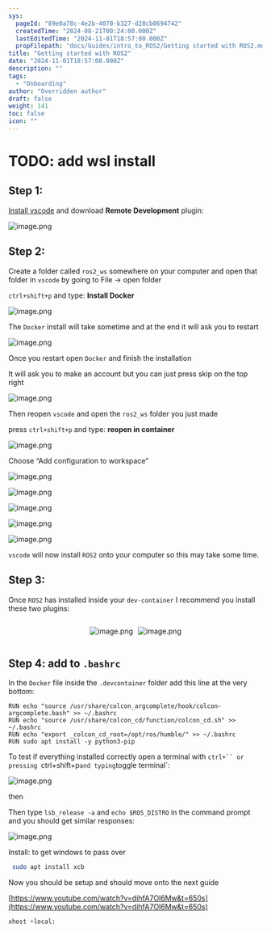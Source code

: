 ```yaml
---
sys:
  pageId: "89e0a78c-4e2b-4070-b327-d28cb0694742"
  createdTime: "2024-08-21T00:24:00.000Z"
  lastEditedTime: "2024-11-01T18:57:00.000Z"
  propFilepath: "docs/Guides/intro_to_ROS2/Getting started with ROS2.md"
title: "Getting started with ROS2"
date: "2024-11-01T18:57:00.000Z"
description: ""
tags:
  - "Onboarding"
author: "Overridden author"
draft: false
weight: 141
toc: false
icon: ""
---
```


# TODO: add wsl install

## Step 1:

[Install vscode](https://code.visualstudio.com/download) and download **Remote Development** plugin:

![image.png](https://prod-files-secure.s3.us-west-2.amazonaws.com/d518164a-d88e-44d1-a4ee-3adb3bd8bce0/efb52993-1881-4a40-b95e-6f020334f022/image.png?X-Amz-Algorithm=AWS4-HMAC-SHA256&X-Amz-Content-Sha256=UNSIGNED-PAYLOAD&X-Amz-Credential=ASIAZI2LB466RID7LVN7%2F20250208%2Fus-west-2%2Fs3%2Faws4_request&X-Amz-Date=20250208T110120Z&X-Amz-Expires=3600&X-Amz-Security-Token=IQoJb3JpZ2luX2VjEHAaCXVzLXdlc3QtMiJHMEUCIF1KRMtf6GMaMnOhbCxzoFZD6iDLei8XZgJFFu2j%2BqMcAiEA0lXQDyAty27S47hjKUKCYYEx5jcSQ2uZFQpPsYM0mLcqiAQIif%2F%2F%2F%2F%2F%2F%2F%2F%2F%2FARAAGgw2Mzc0MjMxODM4MDUiDJPR5wBKLmmlmSBnHSrcAxMnvePgypbhdhinfeT3dlgFolp5ZXFcERAj5Vk1hZ7zJEXxHbyqCNcvtU%2FzQrZQg6596pA6wZjtd034T7aVscdGkEUgRJI0dSDzBnOCt8z%2F8UeIHNdj1zDg0%2FQCxDTpBo%2BXgWQohaADJpbQLmACqRJaRBXQuyBE8Pj36XzAylRgsYY2qF9UpNYSLt8OAnXGqugB2AtCDQ%2Bt%2F5CV7C9vaxpeKC37d3xkw%2BWAlfEEZz1iBVDtJ84aXA7CutqDj66sTrK2hGC6hGMGB5NoMz%2FQR6%2F0YFr1vnXxjUzAWEScMuDOFv0zeHQjKjhaoPlxwmhqfdgemqd%2Bbp5k1E%2Bu%2BrQiVqFWf4K6o9Nx%2F0%2BYuZQT0sc%2FS%2BxWx312BwR3ePrbMhuY00gv%2F89OiooqLkGiTYO8rtg5sICfz3%2B5VZhfBTSFUuPpKnbDvKYslEYIyyJzffl3dXsGr5x3zOdLu0n12MTNYrH13qv9AQGWdY4hZSU5hn8rCRSWPefqY1fncsmD6SmvF%2BpoDAjdCZEMg%2B6jtIsCUSAEcvCG4CkEKYoRi2%2FuoFNIfdGJCiDTtGJ7VPolQQWGBqCY6mX%2B1ZzYYMTOC3Sjdh8MNiy38vDYaES6OC2DLABbPUXilYdFvBXjWsguMKiQnL0GOqUBfBhcWLQxjmOlSOvWkNevr82TUykpvnAYbddSfRH30r2olEsXUwDnJzrG1XqBmb9I6WDDb%2Bh0sJ2tNQ9jjpp9Fux8%2FNdH4N8C7CKe2BekKLkUj1Wf299wWb%2B45pIooXTEQKfILUtYO7tQn2XTnKgJl3mVpTlvIjXF%2BPe2wgCavp7kAreMvgQBvhHr2zUKdObxR8scbDrGuhKHN8FDqRmD%2Fb7iRj9U&X-Amz-Signature=54c9b28739a054f028ea861fa5e34e2600b3324858e35c9d1927d3f74ddc4670&X-Amz-SignedHeaders=host&x-id=GetObject)

## Step 2:

Create a folder called `ros2_ws` somewhere on your computer and open that folder in `vscode` by going to File → open folder 

`ctrl+shift+p` and type: **Install Docker**

![image.png](https://prod-files-secure.s3.us-west-2.amazonaws.com/d518164a-d88e-44d1-a4ee-3adb3bd8bce0/2269dc0e-1cd5-47ff-bceb-c04ad9b2eab0/image.png?X-Amz-Algorithm=AWS4-HMAC-SHA256&X-Amz-Content-Sha256=UNSIGNED-PAYLOAD&X-Amz-Credential=ASIAZI2LB466RID7LVN7%2F20250208%2Fus-west-2%2Fs3%2Faws4_request&X-Amz-Date=20250208T110120Z&X-Amz-Expires=3600&X-Amz-Security-Token=IQoJb3JpZ2luX2VjEHAaCXVzLXdlc3QtMiJHMEUCIF1KRMtf6GMaMnOhbCxzoFZD6iDLei8XZgJFFu2j%2BqMcAiEA0lXQDyAty27S47hjKUKCYYEx5jcSQ2uZFQpPsYM0mLcqiAQIif%2F%2F%2F%2F%2F%2F%2F%2F%2F%2FARAAGgw2Mzc0MjMxODM4MDUiDJPR5wBKLmmlmSBnHSrcAxMnvePgypbhdhinfeT3dlgFolp5ZXFcERAj5Vk1hZ7zJEXxHbyqCNcvtU%2FzQrZQg6596pA6wZjtd034T7aVscdGkEUgRJI0dSDzBnOCt8z%2F8UeIHNdj1zDg0%2FQCxDTpBo%2BXgWQohaADJpbQLmACqRJaRBXQuyBE8Pj36XzAylRgsYY2qF9UpNYSLt8OAnXGqugB2AtCDQ%2Bt%2F5CV7C9vaxpeKC37d3xkw%2BWAlfEEZz1iBVDtJ84aXA7CutqDj66sTrK2hGC6hGMGB5NoMz%2FQR6%2F0YFr1vnXxjUzAWEScMuDOFv0zeHQjKjhaoPlxwmhqfdgemqd%2Bbp5k1E%2Bu%2BrQiVqFWf4K6o9Nx%2F0%2BYuZQT0sc%2FS%2BxWx312BwR3ePrbMhuY00gv%2F89OiooqLkGiTYO8rtg5sICfz3%2B5VZhfBTSFUuPpKnbDvKYslEYIyyJzffl3dXsGr5x3zOdLu0n12MTNYrH13qv9AQGWdY4hZSU5hn8rCRSWPefqY1fncsmD6SmvF%2BpoDAjdCZEMg%2B6jtIsCUSAEcvCG4CkEKYoRi2%2FuoFNIfdGJCiDTtGJ7VPolQQWGBqCY6mX%2B1ZzYYMTOC3Sjdh8MNiy38vDYaES6OC2DLABbPUXilYdFvBXjWsguMKiQnL0GOqUBfBhcWLQxjmOlSOvWkNevr82TUykpvnAYbddSfRH30r2olEsXUwDnJzrG1XqBmb9I6WDDb%2Bh0sJ2tNQ9jjpp9Fux8%2FNdH4N8C7CKe2BekKLkUj1Wf299wWb%2B45pIooXTEQKfILUtYO7tQn2XTnKgJl3mVpTlvIjXF%2BPe2wgCavp7kAreMvgQBvhHr2zUKdObxR8scbDrGuhKHN8FDqRmD%2Fb7iRj9U&X-Amz-Signature=4e062bc64de892093be43b7ffd41473f61cd796012554b57b892989e71d14234&X-Amz-SignedHeaders=host&x-id=GetObject)

The `Docker` install will take sometime and at the end it will ask you to restart

![image.png](https://prod-files-secure.s3.us-west-2.amazonaws.com/d518164a-d88e-44d1-a4ee-3adb3bd8bce0/ed233f78-be33-4b1f-b89c-9c346c0e961e/image.png?X-Amz-Algorithm=AWS4-HMAC-SHA256&X-Amz-Content-Sha256=UNSIGNED-PAYLOAD&X-Amz-Credential=ASIAZI2LB466RID7LVN7%2F20250208%2Fus-west-2%2Fs3%2Faws4_request&X-Amz-Date=20250208T110120Z&X-Amz-Expires=3600&X-Amz-Security-Token=IQoJb3JpZ2luX2VjEHAaCXVzLXdlc3QtMiJHMEUCIF1KRMtf6GMaMnOhbCxzoFZD6iDLei8XZgJFFu2j%2BqMcAiEA0lXQDyAty27S47hjKUKCYYEx5jcSQ2uZFQpPsYM0mLcqiAQIif%2F%2F%2F%2F%2F%2F%2F%2F%2F%2FARAAGgw2Mzc0MjMxODM4MDUiDJPR5wBKLmmlmSBnHSrcAxMnvePgypbhdhinfeT3dlgFolp5ZXFcERAj5Vk1hZ7zJEXxHbyqCNcvtU%2FzQrZQg6596pA6wZjtd034T7aVscdGkEUgRJI0dSDzBnOCt8z%2F8UeIHNdj1zDg0%2FQCxDTpBo%2BXgWQohaADJpbQLmACqRJaRBXQuyBE8Pj36XzAylRgsYY2qF9UpNYSLt8OAnXGqugB2AtCDQ%2Bt%2F5CV7C9vaxpeKC37d3xkw%2BWAlfEEZz1iBVDtJ84aXA7CutqDj66sTrK2hGC6hGMGB5NoMz%2FQR6%2F0YFr1vnXxjUzAWEScMuDOFv0zeHQjKjhaoPlxwmhqfdgemqd%2Bbp5k1E%2Bu%2BrQiVqFWf4K6o9Nx%2F0%2BYuZQT0sc%2FS%2BxWx312BwR3ePrbMhuY00gv%2F89OiooqLkGiTYO8rtg5sICfz3%2B5VZhfBTSFUuPpKnbDvKYslEYIyyJzffl3dXsGr5x3zOdLu0n12MTNYrH13qv9AQGWdY4hZSU5hn8rCRSWPefqY1fncsmD6SmvF%2BpoDAjdCZEMg%2B6jtIsCUSAEcvCG4CkEKYoRi2%2FuoFNIfdGJCiDTtGJ7VPolQQWGBqCY6mX%2B1ZzYYMTOC3Sjdh8MNiy38vDYaES6OC2DLABbPUXilYdFvBXjWsguMKiQnL0GOqUBfBhcWLQxjmOlSOvWkNevr82TUykpvnAYbddSfRH30r2olEsXUwDnJzrG1XqBmb9I6WDDb%2Bh0sJ2tNQ9jjpp9Fux8%2FNdH4N8C7CKe2BekKLkUj1Wf299wWb%2B45pIooXTEQKfILUtYO7tQn2XTnKgJl3mVpTlvIjXF%2BPe2wgCavp7kAreMvgQBvhHr2zUKdObxR8scbDrGuhKHN8FDqRmD%2Fb7iRj9U&X-Amz-Signature=1a066487618df036766e4399fc20838b50a5cad4d50ea07b6287a707af1e935b&X-Amz-SignedHeaders=host&x-id=GetObject)

Once you restart open `Docker` and finish the installation

It will ask you to make an account but you can just press skip on the top right

![image.png](https://prod-files-secure.s3.us-west-2.amazonaws.com/d518164a-d88e-44d1-a4ee-3adb3bd8bce0/21010ad9-1659-4fd9-9f59-9932a09b2a3d/image.png?X-Amz-Algorithm=AWS4-HMAC-SHA256&X-Amz-Content-Sha256=UNSIGNED-PAYLOAD&X-Amz-Credential=ASIAZI2LB466RID7LVN7%2F20250208%2Fus-west-2%2Fs3%2Faws4_request&X-Amz-Date=20250208T110120Z&X-Amz-Expires=3600&X-Amz-Security-Token=IQoJb3JpZ2luX2VjEHAaCXVzLXdlc3QtMiJHMEUCIF1KRMtf6GMaMnOhbCxzoFZD6iDLei8XZgJFFu2j%2BqMcAiEA0lXQDyAty27S47hjKUKCYYEx5jcSQ2uZFQpPsYM0mLcqiAQIif%2F%2F%2F%2F%2F%2F%2F%2F%2F%2FARAAGgw2Mzc0MjMxODM4MDUiDJPR5wBKLmmlmSBnHSrcAxMnvePgypbhdhinfeT3dlgFolp5ZXFcERAj5Vk1hZ7zJEXxHbyqCNcvtU%2FzQrZQg6596pA6wZjtd034T7aVscdGkEUgRJI0dSDzBnOCt8z%2F8UeIHNdj1zDg0%2FQCxDTpBo%2BXgWQohaADJpbQLmACqRJaRBXQuyBE8Pj36XzAylRgsYY2qF9UpNYSLt8OAnXGqugB2AtCDQ%2Bt%2F5CV7C9vaxpeKC37d3xkw%2BWAlfEEZz1iBVDtJ84aXA7CutqDj66sTrK2hGC6hGMGB5NoMz%2FQR6%2F0YFr1vnXxjUzAWEScMuDOFv0zeHQjKjhaoPlxwmhqfdgemqd%2Bbp5k1E%2Bu%2BrQiVqFWf4K6o9Nx%2F0%2BYuZQT0sc%2FS%2BxWx312BwR3ePrbMhuY00gv%2F89OiooqLkGiTYO8rtg5sICfz3%2B5VZhfBTSFUuPpKnbDvKYslEYIyyJzffl3dXsGr5x3zOdLu0n12MTNYrH13qv9AQGWdY4hZSU5hn8rCRSWPefqY1fncsmD6SmvF%2BpoDAjdCZEMg%2B6jtIsCUSAEcvCG4CkEKYoRi2%2FuoFNIfdGJCiDTtGJ7VPolQQWGBqCY6mX%2B1ZzYYMTOC3Sjdh8MNiy38vDYaES6OC2DLABbPUXilYdFvBXjWsguMKiQnL0GOqUBfBhcWLQxjmOlSOvWkNevr82TUykpvnAYbddSfRH30r2olEsXUwDnJzrG1XqBmb9I6WDDb%2Bh0sJ2tNQ9jjpp9Fux8%2FNdH4N8C7CKe2BekKLkUj1Wf299wWb%2B45pIooXTEQKfILUtYO7tQn2XTnKgJl3mVpTlvIjXF%2BPe2wgCavp7kAreMvgQBvhHr2zUKdObxR8scbDrGuhKHN8FDqRmD%2Fb7iRj9U&X-Amz-Signature=446767db381348f80a6c5ef7243ff6a55b19d13bab9493cca558c0260c0cb58d&X-Amz-SignedHeaders=host&x-id=GetObject)

Then reopen `vscode` and open the `ros2_ws` folder you just made

press `ctrl+shift+p` and type: **reopen in container**

![image.png](https://prod-files-secure.s3.us-west-2.amazonaws.com/d518164a-d88e-44d1-a4ee-3adb3bd8bce0/4e93b8c2-41ad-488c-8095-c74205196118/image.png?X-Amz-Algorithm=AWS4-HMAC-SHA256&X-Amz-Content-Sha256=UNSIGNED-PAYLOAD&X-Amz-Credential=ASIAZI2LB466RID7LVN7%2F20250208%2Fus-west-2%2Fs3%2Faws4_request&X-Amz-Date=20250208T110120Z&X-Amz-Expires=3600&X-Amz-Security-Token=IQoJb3JpZ2luX2VjEHAaCXVzLXdlc3QtMiJHMEUCIF1KRMtf6GMaMnOhbCxzoFZD6iDLei8XZgJFFu2j%2BqMcAiEA0lXQDyAty27S47hjKUKCYYEx5jcSQ2uZFQpPsYM0mLcqiAQIif%2F%2F%2F%2F%2F%2F%2F%2F%2F%2FARAAGgw2Mzc0MjMxODM4MDUiDJPR5wBKLmmlmSBnHSrcAxMnvePgypbhdhinfeT3dlgFolp5ZXFcERAj5Vk1hZ7zJEXxHbyqCNcvtU%2FzQrZQg6596pA6wZjtd034T7aVscdGkEUgRJI0dSDzBnOCt8z%2F8UeIHNdj1zDg0%2FQCxDTpBo%2BXgWQohaADJpbQLmACqRJaRBXQuyBE8Pj36XzAylRgsYY2qF9UpNYSLt8OAnXGqugB2AtCDQ%2Bt%2F5CV7C9vaxpeKC37d3xkw%2BWAlfEEZz1iBVDtJ84aXA7CutqDj66sTrK2hGC6hGMGB5NoMz%2FQR6%2F0YFr1vnXxjUzAWEScMuDOFv0zeHQjKjhaoPlxwmhqfdgemqd%2Bbp5k1E%2Bu%2BrQiVqFWf4K6o9Nx%2F0%2BYuZQT0sc%2FS%2BxWx312BwR3ePrbMhuY00gv%2F89OiooqLkGiTYO8rtg5sICfz3%2B5VZhfBTSFUuPpKnbDvKYslEYIyyJzffl3dXsGr5x3zOdLu0n12MTNYrH13qv9AQGWdY4hZSU5hn8rCRSWPefqY1fncsmD6SmvF%2BpoDAjdCZEMg%2B6jtIsCUSAEcvCG4CkEKYoRi2%2FuoFNIfdGJCiDTtGJ7VPolQQWGBqCY6mX%2B1ZzYYMTOC3Sjdh8MNiy38vDYaES6OC2DLABbPUXilYdFvBXjWsguMKiQnL0GOqUBfBhcWLQxjmOlSOvWkNevr82TUykpvnAYbddSfRH30r2olEsXUwDnJzrG1XqBmb9I6WDDb%2Bh0sJ2tNQ9jjpp9Fux8%2FNdH4N8C7CKe2BekKLkUj1Wf299wWb%2B45pIooXTEQKfILUtYO7tQn2XTnKgJl3mVpTlvIjXF%2BPe2wgCavp7kAreMvgQBvhHr2zUKdObxR8scbDrGuhKHN8FDqRmD%2Fb7iRj9U&X-Amz-Signature=7c72327e7640064828fd855bb217395dfd90deba39865ee6da224747cde5353b&X-Amz-SignedHeaders=host&x-id=GetObject)

Choose “Add configuration to workspace”

![image.png](https://prod-files-secure.s3.us-west-2.amazonaws.com/d518164a-d88e-44d1-a4ee-3adb3bd8bce0/9560b282-5060-4989-ba37-97e7b2c22476/image.png?X-Amz-Algorithm=AWS4-HMAC-SHA256&X-Amz-Content-Sha256=UNSIGNED-PAYLOAD&X-Amz-Credential=ASIAZI2LB466RID7LVN7%2F20250208%2Fus-west-2%2Fs3%2Faws4_request&X-Amz-Date=20250208T110120Z&X-Amz-Expires=3600&X-Amz-Security-Token=IQoJb3JpZ2luX2VjEHAaCXVzLXdlc3QtMiJHMEUCIF1KRMtf6GMaMnOhbCxzoFZD6iDLei8XZgJFFu2j%2BqMcAiEA0lXQDyAty27S47hjKUKCYYEx5jcSQ2uZFQpPsYM0mLcqiAQIif%2F%2F%2F%2F%2F%2F%2F%2F%2F%2FARAAGgw2Mzc0MjMxODM4MDUiDJPR5wBKLmmlmSBnHSrcAxMnvePgypbhdhinfeT3dlgFolp5ZXFcERAj5Vk1hZ7zJEXxHbyqCNcvtU%2FzQrZQg6596pA6wZjtd034T7aVscdGkEUgRJI0dSDzBnOCt8z%2F8UeIHNdj1zDg0%2FQCxDTpBo%2BXgWQohaADJpbQLmACqRJaRBXQuyBE8Pj36XzAylRgsYY2qF9UpNYSLt8OAnXGqugB2AtCDQ%2Bt%2F5CV7C9vaxpeKC37d3xkw%2BWAlfEEZz1iBVDtJ84aXA7CutqDj66sTrK2hGC6hGMGB5NoMz%2FQR6%2F0YFr1vnXxjUzAWEScMuDOFv0zeHQjKjhaoPlxwmhqfdgemqd%2Bbp5k1E%2Bu%2BrQiVqFWf4K6o9Nx%2F0%2BYuZQT0sc%2FS%2BxWx312BwR3ePrbMhuY00gv%2F89OiooqLkGiTYO8rtg5sICfz3%2B5VZhfBTSFUuPpKnbDvKYslEYIyyJzffl3dXsGr5x3zOdLu0n12MTNYrH13qv9AQGWdY4hZSU5hn8rCRSWPefqY1fncsmD6SmvF%2BpoDAjdCZEMg%2B6jtIsCUSAEcvCG4CkEKYoRi2%2FuoFNIfdGJCiDTtGJ7VPolQQWGBqCY6mX%2B1ZzYYMTOC3Sjdh8MNiy38vDYaES6OC2DLABbPUXilYdFvBXjWsguMKiQnL0GOqUBfBhcWLQxjmOlSOvWkNevr82TUykpvnAYbddSfRH30r2olEsXUwDnJzrG1XqBmb9I6WDDb%2Bh0sJ2tNQ9jjpp9Fux8%2FNdH4N8C7CKe2BekKLkUj1Wf299wWb%2B45pIooXTEQKfILUtYO7tQn2XTnKgJl3mVpTlvIjXF%2BPe2wgCavp7kAreMvgQBvhHr2zUKdObxR8scbDrGuhKHN8FDqRmD%2Fb7iRj9U&X-Amz-Signature=2e8008eddc8e404cb13bcae9d1a2a77c0ff11494f359a315c8f40b87e35909fa&X-Amz-SignedHeaders=host&x-id=GetObject)

![image.png](https://prod-files-secure.s3.us-west-2.amazonaws.com/d518164a-d88e-44d1-a4ee-3adb3bd8bce0/2ee63f81-886b-48e8-a553-dc6e5eac99e4/image.png?X-Amz-Algorithm=AWS4-HMAC-SHA256&X-Amz-Content-Sha256=UNSIGNED-PAYLOAD&X-Amz-Credential=ASIAZI2LB466RID7LVN7%2F20250208%2Fus-west-2%2Fs3%2Faws4_request&X-Amz-Date=20250208T110120Z&X-Amz-Expires=3600&X-Amz-Security-Token=IQoJb3JpZ2luX2VjEHAaCXVzLXdlc3QtMiJHMEUCIF1KRMtf6GMaMnOhbCxzoFZD6iDLei8XZgJFFu2j%2BqMcAiEA0lXQDyAty27S47hjKUKCYYEx5jcSQ2uZFQpPsYM0mLcqiAQIif%2F%2F%2F%2F%2F%2F%2F%2F%2F%2FARAAGgw2Mzc0MjMxODM4MDUiDJPR5wBKLmmlmSBnHSrcAxMnvePgypbhdhinfeT3dlgFolp5ZXFcERAj5Vk1hZ7zJEXxHbyqCNcvtU%2FzQrZQg6596pA6wZjtd034T7aVscdGkEUgRJI0dSDzBnOCt8z%2F8UeIHNdj1zDg0%2FQCxDTpBo%2BXgWQohaADJpbQLmACqRJaRBXQuyBE8Pj36XzAylRgsYY2qF9UpNYSLt8OAnXGqugB2AtCDQ%2Bt%2F5CV7C9vaxpeKC37d3xkw%2BWAlfEEZz1iBVDtJ84aXA7CutqDj66sTrK2hGC6hGMGB5NoMz%2FQR6%2F0YFr1vnXxjUzAWEScMuDOFv0zeHQjKjhaoPlxwmhqfdgemqd%2Bbp5k1E%2Bu%2BrQiVqFWf4K6o9Nx%2F0%2BYuZQT0sc%2FS%2BxWx312BwR3ePrbMhuY00gv%2F89OiooqLkGiTYO8rtg5sICfz3%2B5VZhfBTSFUuPpKnbDvKYslEYIyyJzffl3dXsGr5x3zOdLu0n12MTNYrH13qv9AQGWdY4hZSU5hn8rCRSWPefqY1fncsmD6SmvF%2BpoDAjdCZEMg%2B6jtIsCUSAEcvCG4CkEKYoRi2%2FuoFNIfdGJCiDTtGJ7VPolQQWGBqCY6mX%2B1ZzYYMTOC3Sjdh8MNiy38vDYaES6OC2DLABbPUXilYdFvBXjWsguMKiQnL0GOqUBfBhcWLQxjmOlSOvWkNevr82TUykpvnAYbddSfRH30r2olEsXUwDnJzrG1XqBmb9I6WDDb%2Bh0sJ2tNQ9jjpp9Fux8%2FNdH4N8C7CKe2BekKLkUj1Wf299wWb%2B45pIooXTEQKfILUtYO7tQn2XTnKgJl3mVpTlvIjXF%2BPe2wgCavp7kAreMvgQBvhHr2zUKdObxR8scbDrGuhKHN8FDqRmD%2Fb7iRj9U&X-Amz-Signature=db36db0d97c78cbebee80c9fd4d5627dcba6d937ecd96363c75efd5d022604f7&X-Amz-SignedHeaders=host&x-id=GetObject)

![image.png](https://prod-files-secure.s3.us-west-2.amazonaws.com/d518164a-d88e-44d1-a4ee-3adb3bd8bce0/ae1580b2-b048-407e-aed9-b584224a7a04/image.png?X-Amz-Algorithm=AWS4-HMAC-SHA256&X-Amz-Content-Sha256=UNSIGNED-PAYLOAD&X-Amz-Credential=ASIAZI2LB466RID7LVN7%2F20250208%2Fus-west-2%2Fs3%2Faws4_request&X-Amz-Date=20250208T110120Z&X-Amz-Expires=3600&X-Amz-Security-Token=IQoJb3JpZ2luX2VjEHAaCXVzLXdlc3QtMiJHMEUCIF1KRMtf6GMaMnOhbCxzoFZD6iDLei8XZgJFFu2j%2BqMcAiEA0lXQDyAty27S47hjKUKCYYEx5jcSQ2uZFQpPsYM0mLcqiAQIif%2F%2F%2F%2F%2F%2F%2F%2F%2F%2FARAAGgw2Mzc0MjMxODM4MDUiDJPR5wBKLmmlmSBnHSrcAxMnvePgypbhdhinfeT3dlgFolp5ZXFcERAj5Vk1hZ7zJEXxHbyqCNcvtU%2FzQrZQg6596pA6wZjtd034T7aVscdGkEUgRJI0dSDzBnOCt8z%2F8UeIHNdj1zDg0%2FQCxDTpBo%2BXgWQohaADJpbQLmACqRJaRBXQuyBE8Pj36XzAylRgsYY2qF9UpNYSLt8OAnXGqugB2AtCDQ%2Bt%2F5CV7C9vaxpeKC37d3xkw%2BWAlfEEZz1iBVDtJ84aXA7CutqDj66sTrK2hGC6hGMGB5NoMz%2FQR6%2F0YFr1vnXxjUzAWEScMuDOFv0zeHQjKjhaoPlxwmhqfdgemqd%2Bbp5k1E%2Bu%2BrQiVqFWf4K6o9Nx%2F0%2BYuZQT0sc%2FS%2BxWx312BwR3ePrbMhuY00gv%2F89OiooqLkGiTYO8rtg5sICfz3%2B5VZhfBTSFUuPpKnbDvKYslEYIyyJzffl3dXsGr5x3zOdLu0n12MTNYrH13qv9AQGWdY4hZSU5hn8rCRSWPefqY1fncsmD6SmvF%2BpoDAjdCZEMg%2B6jtIsCUSAEcvCG4CkEKYoRi2%2FuoFNIfdGJCiDTtGJ7VPolQQWGBqCY6mX%2B1ZzYYMTOC3Sjdh8MNiy38vDYaES6OC2DLABbPUXilYdFvBXjWsguMKiQnL0GOqUBfBhcWLQxjmOlSOvWkNevr82TUykpvnAYbddSfRH30r2olEsXUwDnJzrG1XqBmb9I6WDDb%2Bh0sJ2tNQ9jjpp9Fux8%2FNdH4N8C7CKe2BekKLkUj1Wf299wWb%2B45pIooXTEQKfILUtYO7tQn2XTnKgJl3mVpTlvIjXF%2BPe2wgCavp7kAreMvgQBvhHr2zUKdObxR8scbDrGuhKHN8FDqRmD%2Fb7iRj9U&X-Amz-Signature=4649a779ac46bb21c077f97607eb88f765c8eda332c1dd7e12b1ca1a0cc09724&X-Amz-SignedHeaders=host&x-id=GetObject)

![image.png](https://prod-files-secure.s3.us-west-2.amazonaws.com/d518164a-d88e-44d1-a4ee-3adb3bd8bce0/53255b28-f75e-430f-b9e3-c0ac8577e42b/image.png?X-Amz-Algorithm=AWS4-HMAC-SHA256&X-Amz-Content-Sha256=UNSIGNED-PAYLOAD&X-Amz-Credential=ASIAZI2LB466RID7LVN7%2F20250208%2Fus-west-2%2Fs3%2Faws4_request&X-Amz-Date=20250208T110120Z&X-Amz-Expires=3600&X-Amz-Security-Token=IQoJb3JpZ2luX2VjEHAaCXVzLXdlc3QtMiJHMEUCIF1KRMtf6GMaMnOhbCxzoFZD6iDLei8XZgJFFu2j%2BqMcAiEA0lXQDyAty27S47hjKUKCYYEx5jcSQ2uZFQpPsYM0mLcqiAQIif%2F%2F%2F%2F%2F%2F%2F%2F%2F%2FARAAGgw2Mzc0MjMxODM4MDUiDJPR5wBKLmmlmSBnHSrcAxMnvePgypbhdhinfeT3dlgFolp5ZXFcERAj5Vk1hZ7zJEXxHbyqCNcvtU%2FzQrZQg6596pA6wZjtd034T7aVscdGkEUgRJI0dSDzBnOCt8z%2F8UeIHNdj1zDg0%2FQCxDTpBo%2BXgWQohaADJpbQLmACqRJaRBXQuyBE8Pj36XzAylRgsYY2qF9UpNYSLt8OAnXGqugB2AtCDQ%2Bt%2F5CV7C9vaxpeKC37d3xkw%2BWAlfEEZz1iBVDtJ84aXA7CutqDj66sTrK2hGC6hGMGB5NoMz%2FQR6%2F0YFr1vnXxjUzAWEScMuDOFv0zeHQjKjhaoPlxwmhqfdgemqd%2Bbp5k1E%2Bu%2BrQiVqFWf4K6o9Nx%2F0%2BYuZQT0sc%2FS%2BxWx312BwR3ePrbMhuY00gv%2F89OiooqLkGiTYO8rtg5sICfz3%2B5VZhfBTSFUuPpKnbDvKYslEYIyyJzffl3dXsGr5x3zOdLu0n12MTNYrH13qv9AQGWdY4hZSU5hn8rCRSWPefqY1fncsmD6SmvF%2BpoDAjdCZEMg%2B6jtIsCUSAEcvCG4CkEKYoRi2%2FuoFNIfdGJCiDTtGJ7VPolQQWGBqCY6mX%2B1ZzYYMTOC3Sjdh8MNiy38vDYaES6OC2DLABbPUXilYdFvBXjWsguMKiQnL0GOqUBfBhcWLQxjmOlSOvWkNevr82TUykpvnAYbddSfRH30r2olEsXUwDnJzrG1XqBmb9I6WDDb%2Bh0sJ2tNQ9jjpp9Fux8%2FNdH4N8C7CKe2BekKLkUj1Wf299wWb%2B45pIooXTEQKfILUtYO7tQn2XTnKgJl3mVpTlvIjXF%2BPe2wgCavp7kAreMvgQBvhHr2zUKdObxR8scbDrGuhKHN8FDqRmD%2Fb7iRj9U&X-Amz-Signature=477f69943ccc363e8ac2d8a7e9d5fde8921d989bbb92606cc95120c826d88e9f&X-Amz-SignedHeaders=host&x-id=GetObject)

![image.png](https://prod-files-secure.s3.us-west-2.amazonaws.com/d518164a-d88e-44d1-a4ee-3adb3bd8bce0/7c562767-5af9-4ffb-97d1-327bcdf4ee00/image.png?X-Amz-Algorithm=AWS4-HMAC-SHA256&X-Amz-Content-Sha256=UNSIGNED-PAYLOAD&X-Amz-Credential=ASIAZI2LB466RID7LVN7%2F20250208%2Fus-west-2%2Fs3%2Faws4_request&X-Amz-Date=20250208T110120Z&X-Amz-Expires=3600&X-Amz-Security-Token=IQoJb3JpZ2luX2VjEHAaCXVzLXdlc3QtMiJHMEUCIF1KRMtf6GMaMnOhbCxzoFZD6iDLei8XZgJFFu2j%2BqMcAiEA0lXQDyAty27S47hjKUKCYYEx5jcSQ2uZFQpPsYM0mLcqiAQIif%2F%2F%2F%2F%2F%2F%2F%2F%2F%2FARAAGgw2Mzc0MjMxODM4MDUiDJPR5wBKLmmlmSBnHSrcAxMnvePgypbhdhinfeT3dlgFolp5ZXFcERAj5Vk1hZ7zJEXxHbyqCNcvtU%2FzQrZQg6596pA6wZjtd034T7aVscdGkEUgRJI0dSDzBnOCt8z%2F8UeIHNdj1zDg0%2FQCxDTpBo%2BXgWQohaADJpbQLmACqRJaRBXQuyBE8Pj36XzAylRgsYY2qF9UpNYSLt8OAnXGqugB2AtCDQ%2Bt%2F5CV7C9vaxpeKC37d3xkw%2BWAlfEEZz1iBVDtJ84aXA7CutqDj66sTrK2hGC6hGMGB5NoMz%2FQR6%2F0YFr1vnXxjUzAWEScMuDOFv0zeHQjKjhaoPlxwmhqfdgemqd%2Bbp5k1E%2Bu%2BrQiVqFWf4K6o9Nx%2F0%2BYuZQT0sc%2FS%2BxWx312BwR3ePrbMhuY00gv%2F89OiooqLkGiTYO8rtg5sICfz3%2B5VZhfBTSFUuPpKnbDvKYslEYIyyJzffl3dXsGr5x3zOdLu0n12MTNYrH13qv9AQGWdY4hZSU5hn8rCRSWPefqY1fncsmD6SmvF%2BpoDAjdCZEMg%2B6jtIsCUSAEcvCG4CkEKYoRi2%2FuoFNIfdGJCiDTtGJ7VPolQQWGBqCY6mX%2B1ZzYYMTOC3Sjdh8MNiy38vDYaES6OC2DLABbPUXilYdFvBXjWsguMKiQnL0GOqUBfBhcWLQxjmOlSOvWkNevr82TUykpvnAYbddSfRH30r2olEsXUwDnJzrG1XqBmb9I6WDDb%2Bh0sJ2tNQ9jjpp9Fux8%2FNdH4N8C7CKe2BekKLkUj1Wf299wWb%2B45pIooXTEQKfILUtYO7tQn2XTnKgJl3mVpTlvIjXF%2BPe2wgCavp7kAreMvgQBvhHr2zUKdObxR8scbDrGuhKHN8FDqRmD%2Fb7iRj9U&X-Amz-Signature=356f4247ffb7604520f9b5462c5e53a28b42f729bfd3ade46febc6d101d5366c&X-Amz-SignedHeaders=host&x-id=GetObject)

`vscode` will now install `ROS2` onto your computer so this may take some time.

## Step 3:

Once `ROS2` has installed inside your `dev-container` I recommend you install these two plugins:

<div style="display: flex;flex-direction: row; column-gap:10px; max-width: 630px;justify-content: center;">
<div>

![image.png](https://prod-files-secure.s3.us-west-2.amazonaws.com/d518164a-d88e-44d1-a4ee-3adb3bd8bce0/3fc3d550-5a54-4ba1-ba6b-faa01cdb7369/image.png?X-Amz-Algorithm=AWS4-HMAC-SHA256&X-Amz-Content-Sha256=UNSIGNED-PAYLOAD&X-Amz-Credential=ASIAZI2LB4667XERFAAG%2F20250208%2Fus-west-2%2Fs3%2Faws4_request&X-Amz-Date=20250208T110121Z&X-Amz-Expires=3600&X-Amz-Security-Token=IQoJb3JpZ2luX2VjEHAaCXVzLXdlc3QtMiJIMEYCIQDfDW%2BBSrOlXtTJh5i05F7goQIPfvtGZnR8HHxuh%2BxI0wIhAPHjpmHSm22H4qSbqxg8TxTzn3kBXdOsFh3Lx%2BvBTAftKogECIn%2F%2F%2F%2F%2F%2F%2F%2F%2F%2FwEQABoMNjM3NDIzMTgzODA1IgzgBgwUpbX713Fwl0kq3AO5ZKmY7gbBPrwdPTixe5tp5LnwiTVIblgibtYT%2Fq3qj%2BXASkP%2FL%2FLFLvL1%2Fd1D6CzDCEjLV01SshcsL%2BWP9K%2Bqm1JXfDFOboCeX5RxYdE6D%2FnSZxqYTYsGg39S7MlblAxCUi7pXba4RLw3SlXN6JmmkOt7H0HTOxKqlPfxOb8D2NEFiTSvAuFhUV4oiESM8H6iPD%2BIxtQVpXabsTcw1nmm4%2FqBOpiiDvDFErgi1Pn6nXplKqCCpTKRY%2BaT%2B%2BSWlzB9S5sEGKQBKRiK7DuBBJK%2Fs8NsLlR8MfN10PFCJiDgR6aj25ei%2BC2wBD6TsmGUIr%2Fbug7eix2TMVG1aMhpgTtHRazHvQDU9y%2B2w71zu6CAqBuKr0hMnW7gq3NlueXevcAt%2BsNu%2BzU4xX8ZWkSqu888U%2B29TdgqPJe5GOwqO0MGFOBhoKySfbqj2uMU9Rtf2EV%2F8J%2BY7oqBUGhTPr%2Bz%2FqaeO1CJ%2BRXPgN8UC%2BHyfYGd19QHOUOB7qn3V8ekvxIN%2BDZmh1OUUaFJZegtMhSQP5jDxiek08kTPgrJN0WxFv0R84aVjgD6fT5HNOaUTljbMtHFk6NqisspIH7D2VZZZUmJUBtZFwU%2FlWc8YhXmGpZjlPA7vcpvTGWNCiOTdTDVj5y9BjqkAbvBysqC0gUMwQvBR4Kzi5GNb7m%2FvUQvkTFCiJH485Lf29%2FBiwVSUHhHgsgYdkCGCmpYLhjXYolhu6SOaw%2BN4Er8RUm5VD1MIZYfPfyNIQKewb1QNoDt1CVViwNhHjoWugN8OnmI5cwSdIkd3rqzqfKAj48T7m6ZP8EkY8NKXPWRrLvuvftFIHmLLRrDkk3DMqnJIRYFghDESDpJSoxP1TwC%2BGbS&X-Amz-Signature=9fbc4054d7aec4dc487bec6bb3e4ff1824ccbd4ea5135cf5f60777c1de3e8ac3&X-Amz-SignedHeaders=host&x-id=GetObject)

</div>
<div>

![image.png](https://prod-files-secure.s3.us-west-2.amazonaws.com/d518164a-d88e-44d1-a4ee-3adb3bd8bce0/d994cc66-13c2-4093-a5a3-f84cf4601a82/image.png?X-Amz-Algorithm=AWS4-HMAC-SHA256&X-Amz-Content-Sha256=UNSIGNED-PAYLOAD&X-Amz-Credential=ASIAZI2LB466WFJXR45T%2F20250208%2Fus-west-2%2Fs3%2Faws4_request&X-Amz-Date=20250208T110122Z&X-Amz-Expires=3600&X-Amz-Security-Token=IQoJb3JpZ2luX2VjEHAaCXVzLXdlc3QtMiJIMEYCIQDhXXcrHcSTEoXahkwLCG1CLNOhBNBL4PkUTTZ%2B9uq0JgIhAPxPBwhQxxpkZJ98zGcEih0PUytHqFApnqanmUu4KDsMKogECIn%2F%2F%2F%2F%2F%2F%2F%2F%2F%2FwEQABoMNjM3NDIzMTgzODA1Igy7hoQYt4yrAaeCj3wq3AM9B%2FKA%2FeM8s28YhWZ8ogRfNs5EBLCCmfbmQPvV4SWnYZlHpCJfbSTQLkkRWDDW6kyPzyYI6mulWzyfZ%2BfRV5jhsP4qCCSvD9tUzdLneXxCJlE8dO%2FpRJ9hQzGpimqdbQHdl38AcSnA8EMpaXBmx8gfspxrkC%2F%2FmCK26V%2FFwi%2BBlQCrDnQj8xoqOaTOViFIuLc%2FQLlh5MXomE4tmnkLSu7OO4WwcSw0KMZ1NxIvyBOaQWjGlkr7g2DzvqoTlCX9gpZ1CBOSLvmof6rlOXRLAnnQrl2LZjOgMQz3i8VG5GbDo49e4MoAJT65Fnmls%2BL7uTrj%2FqKeBaZ07oF6%2BhadgMDfKb2ZNhWoGisfwbvURqGGhDhDLcCRmb2rEp8B%2FU8zB7w2hNJ2%2FBHuDYdOyFWRg5kOFxGCHggrRcxWO960EPcMdlnz%2F0aa81rgCxfGCNuyxo77YCSv5Kj6orFeDzPqoz8bm%2BjImVd7FP2XfEdr%2Fv9UqxzsDamQD9qdp8xyuvBvYbD1f82P1RaUy2YBFNet5Y9g4NuP%2B%2BDij7EKKPj41eBhGI9JyeIJCMz4zAPZvuiUGiiL0A5axBD6fCfi9oTY8mkPCrf0GR7f70Cr9zrK9bCp1HGOGHEK977pnAJ2aDDej5y9BjqkAQlnxZPoE82wg%2B2%2FwQnqmPj3VinMpsZqS0KtfS263B%2FMD%2BQhYo9gKtfWGd1NMwINwJLYYLMyZj%2BbTgYpZDn3bPJXxgJMBEAUg9ujLBPvqOdtWRYIbokquLKfI6rCNwvnBli1OIKmf1XzlcHHP5KOj483cJ3AAhWxFEAHmgKYjnGvtuDcLZ4%2BUYXe2V91H77BfgTUuIx8ofyn4BLWja0jnQcPZjUg&X-Amz-Signature=a15ede9f27317b71869f627a2aaebe3193a9514c8e3dc83784260c0e6853234f&X-Amz-SignedHeaders=host&x-id=GetObject)

</div>
</div>

## Step 4: add to `.bashrc`

In the `Docker` file inside the `.devcontainer` folder add this line at the very bottom: 

```docker
RUN echo "source /usr/share/colcon_argcomplete/hook/colcon-argcomplete.bash" >> ~/.bashrc
RUN echo "source /usr/share/colcon_cd/function/colcon_cd.sh" >> ~/.bashrc
RUN echo "export _colcon_cd_root=/opt/ros/humble/" >> ~/.bashrc
RUN sudo apt install -y python3-pip 
```

To test if everything installed correctly open a terminal with `ctrl+`` or pressing `ctrl+shift+p` and typing `toggle terminal`:

![image.png](https://prod-files-secure.s3.us-west-2.amazonaws.com/d518164a-d88e-44d1-a4ee-3adb3bd8bce0/6a4943d8-b04e-4c02-9a58-775f3384d1a5/image.png?X-Amz-Algorithm=AWS4-HMAC-SHA256&X-Amz-Content-Sha256=UNSIGNED-PAYLOAD&X-Amz-Credential=ASIAZI2LB466RID7LVN7%2F20250208%2Fus-west-2%2Fs3%2Faws4_request&X-Amz-Date=20250208T110120Z&X-Amz-Expires=3600&X-Amz-Security-Token=IQoJb3JpZ2luX2VjEHAaCXVzLXdlc3QtMiJHMEUCIF1KRMtf6GMaMnOhbCxzoFZD6iDLei8XZgJFFu2j%2BqMcAiEA0lXQDyAty27S47hjKUKCYYEx5jcSQ2uZFQpPsYM0mLcqiAQIif%2F%2F%2F%2F%2F%2F%2F%2F%2F%2FARAAGgw2Mzc0MjMxODM4MDUiDJPR5wBKLmmlmSBnHSrcAxMnvePgypbhdhinfeT3dlgFolp5ZXFcERAj5Vk1hZ7zJEXxHbyqCNcvtU%2FzQrZQg6596pA6wZjtd034T7aVscdGkEUgRJI0dSDzBnOCt8z%2F8UeIHNdj1zDg0%2FQCxDTpBo%2BXgWQohaADJpbQLmACqRJaRBXQuyBE8Pj36XzAylRgsYY2qF9UpNYSLt8OAnXGqugB2AtCDQ%2Bt%2F5CV7C9vaxpeKC37d3xkw%2BWAlfEEZz1iBVDtJ84aXA7CutqDj66sTrK2hGC6hGMGB5NoMz%2FQR6%2F0YFr1vnXxjUzAWEScMuDOFv0zeHQjKjhaoPlxwmhqfdgemqd%2Bbp5k1E%2Bu%2BrQiVqFWf4K6o9Nx%2F0%2BYuZQT0sc%2FS%2BxWx312BwR3ePrbMhuY00gv%2F89OiooqLkGiTYO8rtg5sICfz3%2B5VZhfBTSFUuPpKnbDvKYslEYIyyJzffl3dXsGr5x3zOdLu0n12MTNYrH13qv9AQGWdY4hZSU5hn8rCRSWPefqY1fncsmD6SmvF%2BpoDAjdCZEMg%2B6jtIsCUSAEcvCG4CkEKYoRi2%2FuoFNIfdGJCiDTtGJ7VPolQQWGBqCY6mX%2B1ZzYYMTOC3Sjdh8MNiy38vDYaES6OC2DLABbPUXilYdFvBXjWsguMKiQnL0GOqUBfBhcWLQxjmOlSOvWkNevr82TUykpvnAYbddSfRH30r2olEsXUwDnJzrG1XqBmb9I6WDDb%2Bh0sJ2tNQ9jjpp9Fux8%2FNdH4N8C7CKe2BekKLkUj1Wf299wWb%2B45pIooXTEQKfILUtYO7tQn2XTnKgJl3mVpTlvIjXF%2BPe2wgCavp7kAreMvgQBvhHr2zUKdObxR8scbDrGuhKHN8FDqRmD%2Fb7iRj9U&X-Amz-Signature=d2fc0ac731afb25db5fc970bcc5b02bdd4c1b6b4664236083ba33f1292f01563&X-Amz-SignedHeaders=host&x-id=GetObject)

then 

Then type `lsb_release -a` and `echo $ROS_DISTRO` in the command prompt and you should get similar responses:

![image.png](https://prod-files-secure.s3.us-west-2.amazonaws.com/d518164a-d88e-44d1-a4ee-3adb3bd8bce0/3e635dec-a805-4e85-8b9e-d000e5b71a4e/image.png?X-Amz-Algorithm=AWS4-HMAC-SHA256&X-Amz-Content-Sha256=UNSIGNED-PAYLOAD&X-Amz-Credential=ASIAZI2LB466RID7LVN7%2F20250208%2Fus-west-2%2Fs3%2Faws4_request&X-Amz-Date=20250208T110120Z&X-Amz-Expires=3600&X-Amz-Security-Token=IQoJb3JpZ2luX2VjEHAaCXVzLXdlc3QtMiJHMEUCIF1KRMtf6GMaMnOhbCxzoFZD6iDLei8XZgJFFu2j%2BqMcAiEA0lXQDyAty27S47hjKUKCYYEx5jcSQ2uZFQpPsYM0mLcqiAQIif%2F%2F%2F%2F%2F%2F%2F%2F%2F%2FARAAGgw2Mzc0MjMxODM4MDUiDJPR5wBKLmmlmSBnHSrcAxMnvePgypbhdhinfeT3dlgFolp5ZXFcERAj5Vk1hZ7zJEXxHbyqCNcvtU%2FzQrZQg6596pA6wZjtd034T7aVscdGkEUgRJI0dSDzBnOCt8z%2F8UeIHNdj1zDg0%2FQCxDTpBo%2BXgWQohaADJpbQLmACqRJaRBXQuyBE8Pj36XzAylRgsYY2qF9UpNYSLt8OAnXGqugB2AtCDQ%2Bt%2F5CV7C9vaxpeKC37d3xkw%2BWAlfEEZz1iBVDtJ84aXA7CutqDj66sTrK2hGC6hGMGB5NoMz%2FQR6%2F0YFr1vnXxjUzAWEScMuDOFv0zeHQjKjhaoPlxwmhqfdgemqd%2Bbp5k1E%2Bu%2BrQiVqFWf4K6o9Nx%2F0%2BYuZQT0sc%2FS%2BxWx312BwR3ePrbMhuY00gv%2F89OiooqLkGiTYO8rtg5sICfz3%2B5VZhfBTSFUuPpKnbDvKYslEYIyyJzffl3dXsGr5x3zOdLu0n12MTNYrH13qv9AQGWdY4hZSU5hn8rCRSWPefqY1fncsmD6SmvF%2BpoDAjdCZEMg%2B6jtIsCUSAEcvCG4CkEKYoRi2%2FuoFNIfdGJCiDTtGJ7VPolQQWGBqCY6mX%2B1ZzYYMTOC3Sjdh8MNiy38vDYaES6OC2DLABbPUXilYdFvBXjWsguMKiQnL0GOqUBfBhcWLQxjmOlSOvWkNevr82TUykpvnAYbddSfRH30r2olEsXUwDnJzrG1XqBmb9I6WDDb%2Bh0sJ2tNQ9jjpp9Fux8%2FNdH4N8C7CKe2BekKLkUj1Wf299wWb%2B45pIooXTEQKfILUtYO7tQn2XTnKgJl3mVpTlvIjXF%2BPe2wgCavp7kAreMvgQBvhHr2zUKdObxR8scbDrGuhKHN8FDqRmD%2Fb7iRj9U&X-Amz-Signature=462906c713fd667dbc7faf6a17fd7370384e55485ee9a5514be5b3334d87dd76&X-Amz-SignedHeaders=host&x-id=GetObject)

Install:  to get windows to pass over

```bash
 sudo apt install xcb
```

Now you should be setup and should move onto the next guide 

[https://www.youtube.com/watch?v=dihfA7Ol6Mw&t=650s](https://www.youtube.com/watch?v=dihfA7Ol6Mw&t=650s)

```python
xhost +local:
```
